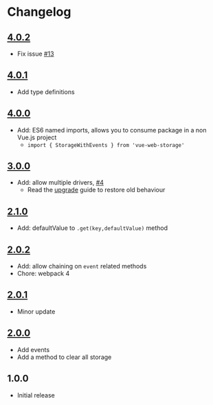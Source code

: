 # Changelog

## [4.0.2](https://github.com/ankurk91/vue-web-storage/compare/4.0.1...4.0.2)
* Fix issue [#13](https://github.com/ankurk91/vue-web-storage/issues/13)

## [4.0.1](https://github.com/ankurk91/vue-web-storage/compare/4.0.0...4.0.1)
* Add type definitions 

## [4.0.0](https://github.com/ankurk91/vue-web-storage/compare/3.0.0...4.0.0) 
* Add: ES6 named imports, allows you to consume package in a non Vue.js project
    - `import { StorageWithEvents } from 'vue-web-storage'`
    
## [3.0.0](https://github.com/ankurk91/vue-web-storage/compare/2.1.0...3.0.0) 
* Add: allow multiple drivers, [#4](https://github.com/ankurk91/vue-web-storage/issues/4)
    - Read the [upgrade](UPGRADING.md) guide to restore old behaviour
    
## [2.1.0](https://github.com/ankurk91/vue-web-storage/compare/2.0.2...2.1.0) 
* Add: defaultValue to `.get(key,defaultValue)` method

## [2.0.2](https://github.com/ankurk91/vue-web-storage/compare/2.0.1...2.0.2) 
* Add: allow chaining on `event` related methods
* Chore: webpack 4

## [2.0.1](https://github.com/ankurk91/vue-web-storage/compare/2.0.0...2.0.1) 
* Minor update 

## [2.0.0](https://github.com/ankurk91/vue-web-storage/compare/1.0.0...2.0.0) 
* Add events
* Add a method to clear all storage

## 1.0.0
* Initial release
